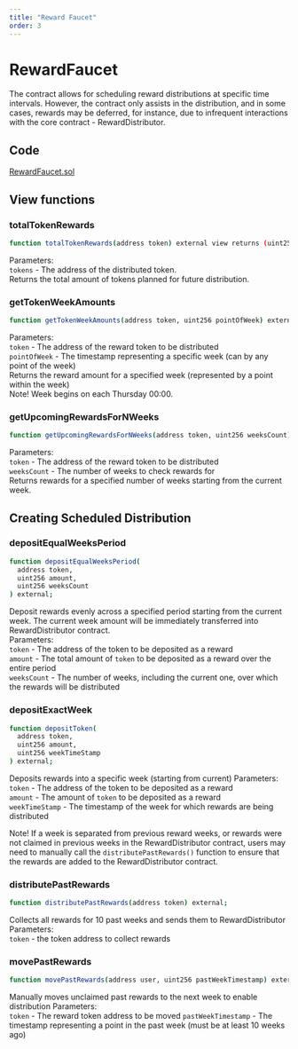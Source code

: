 ```yaml
---
title: "Reward Faucet"
order: 3
---
```


# RewardFaucet
The contract allows for scheduling reward distributions at specific time intervals. However, the contract only assists in the distribution, and in some cases, rewards may be deferred, for instance, due to infrequent interactions with the core contract - RewardDistributor.


## Code  
[RewardFaucet.sol](../contracts/RewardFaucet.sol)


## View functions
### totalTokenRewards
```sh
function totalTokenRewards(address token) external view returns (uint256)
```
Parameters:  
`tokens` - The address of the distributed token.  
Returns the total amount of tokens planned for future distribution.  


### getTokenWeekAmounts
```sh
function getTokenWeekAmounts(address token, uint256 pointOfWeek) external view returns (uint256)
```
Parameters:  
`token` - The address of the reward token to be distributed  
`pointOfWeek` - The timestamp representing a specific week (can by any point of the week)  
Returns the reward amount for a specified week (represented by a point within the week)  
Note! Week begins on each Thursday 00:00.  


### getUpcomingRewardsForNWeeks
```sh
function getUpcomingRewardsForNWeeks(address token, uint256 weeksCount) external view returns (uint256[] memory)
```
Parameters:  
`token` - The address of the reward token to be distributed  
`weeksCount` - The number of weeks to check rewards for  
Returns rewards for a specified number of weeks starting from the current week.



## Creating Scheduled Distribution  
### depositEqualWeeksPeriod
```sh
function depositEqualWeeksPeriod(
  address token,
  uint256 amount,
  uint256 weeksCount
) external;
```
Deposit rewards evenly across a specified period starting from the current week. The current week amount will be immediately transferred into RewardDistributor contract.  
Parameters:  
`token` - The address of the token to be deposited as a reward  
`amount` - The total amount of `token` to be deposited as a reward over the entire period  
`weeksCount` - The number of weeks, including the current one, over which the rewards will be distributed  


### depositExactWeek
```sh
function depositToken(
  address token,
  uint256 amount,
  uint256 weekTimeStamp
) external;
```
Deposits rewards into a specific week (starting from current)
Parameters:  
`token` - The address of the token to be deposited as a reward  
`amount` - The amount of `token` to be deposited as a reward  
`weekTimeStamp` - The timestamp of the week for which rewards are being distributed  

Note! If a week is separated from previous reward weeks, or rewards were not claimed in previous weeks in the RewardDistributor contract, users may need to manually call the `distributePastRewards()` function to ensure that the rewards are added to the RewardDistributor contract.


### distributePastRewards
```sh
function distributePastRewards(address token) external;
```
Collects all rewards for 10 past weeks and sends them to RewardDistributor
Parameters:  
`token` - the token address to collect rewards  


### movePastRewards
```sh
function movePastRewards(address user, uint256 pastWeekTimestamp) external;
```
Manually moves unclaimed past rewards to the next week to enable distribution
Parameters:  
`token` - The reward token address to be moved
`pastWeekTimestamp` - The timestamp representing a point in the past week (must be at least 10 weeks ago)

